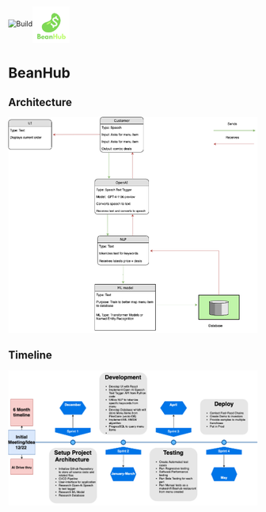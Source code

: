 <div style="display: flex; align-items: center;">
    <img src="https://github.com/Ibrahim-Haroon/BeanHub/actions/workflows/unit-test.yml/badge.svg" alt="Build" height="30">
    <img src="other/images/bean_logo.png" alt="BeanHub" width="75" height="75" style="transform: translateY(-5%);">
</div>

# BeanHub

## Architecture
![architecture.drawio.png](other/images/architecture.drawio.png)

## Timeline
![timeline.png](other/images/timeline.drawio.png)
